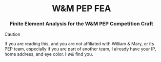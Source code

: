 <div align="center">
  <h1>W&M PEP FEA</h1>
  <h3>Finite Element Analysis for the W&M PEP Competition Craft</h3>
</div>

> [!CAUTION]
> If you are reading this, and you are not affiliated with William & Mary, or its PEP team, especially if you are part of another team, I already have your IP, home address, and eye color. I _will_ find you.
